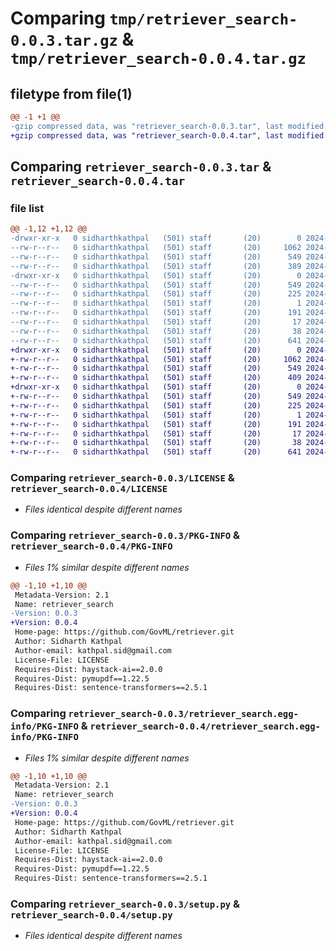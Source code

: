 # Comparing `tmp/retriever_search-0.0.3.tar.gz` & `tmp/retriever_search-0.0.4.tar.gz`

## filetype from file(1)

```diff
@@ -1 +1 @@
-gzip compressed data, was "retriever_search-0.0.3.tar", last modified: Wed Apr 24 08:37:46 2024, max compression
+gzip compressed data, was "retriever_search-0.0.4.tar", last modified: Wed Apr 24 08:58:45 2024, max compression
```

## Comparing `retriever_search-0.0.3.tar` & `retriever_search-0.0.4.tar`

### file list

```diff
@@ -1,12 +1,12 @@
-drwxr-xr-x   0 sidharthkathpal   (501) staff       (20)        0 2024-04-24 08:37:46.593261 retriever_search-0.0.3/
--rw-r--r--   0 sidharthkathpal   (501) staff       (20)     1062 2024-04-23 05:51:14.000000 retriever_search-0.0.3/LICENSE
--rw-r--r--   0 sidharthkathpal   (501) staff       (20)      549 2024-04-24 08:37:46.592550 retriever_search-0.0.3/PKG-INFO
--rw-r--r--   0 sidharthkathpal   (501) staff       (20)      389 2024-04-24 08:17:21.000000 retriever_search-0.0.3/README.md
-drwxr-xr-x   0 sidharthkathpal   (501) staff       (20)        0 2024-04-24 08:37:46.591863 retriever_search-0.0.3/retriever_search.egg-info/
--rw-r--r--   0 sidharthkathpal   (501) staff       (20)      549 2024-04-24 08:37:46.000000 retriever_search-0.0.3/retriever_search.egg-info/PKG-INFO
--rw-r--r--   0 sidharthkathpal   (501) staff       (20)      225 2024-04-24 08:37:46.000000 retriever_search-0.0.3/retriever_search.egg-info/SOURCES.txt
--rw-r--r--   0 sidharthkathpal   (501) staff       (20)        1 2024-04-24 08:37:46.000000 retriever_search-0.0.3/retriever_search.egg-info/dependency_links.txt
--rw-r--r--   0 sidharthkathpal   (501) staff       (20)      191 2024-04-24 08:37:46.000000 retriever_search-0.0.3/retriever_search.egg-info/requires.txt
--rw-r--r--   0 sidharthkathpal   (501) staff       (20)       17 2024-04-24 08:37:46.000000 retriever_search-0.0.3/retriever_search.egg-info/top_level.txt
--rw-r--r--   0 sidharthkathpal   (501) staff       (20)       38 2024-04-24 08:37:46.593477 retriever_search-0.0.3/setup.cfg
--rw-r--r--   0 sidharthkathpal   (501) staff       (20)      641 2024-04-24 08:32:32.000000 retriever_search-0.0.3/setup.py
+drwxr-xr-x   0 sidharthkathpal   (501) staff       (20)        0 2024-04-24 08:58:45.012519 retriever_search-0.0.4/
+-rw-r--r--   0 sidharthkathpal   (501) staff       (20)     1062 2024-04-23 05:51:14.000000 retriever_search-0.0.4/LICENSE
+-rw-r--r--   0 sidharthkathpal   (501) staff       (20)      549 2024-04-24 08:58:45.012148 retriever_search-0.0.4/PKG-INFO
+-rw-r--r--   0 sidharthkathpal   (501) staff       (20)      409 2024-04-24 08:54:46.000000 retriever_search-0.0.4/README.md
+drwxr-xr-x   0 sidharthkathpal   (501) staff       (20)        0 2024-04-24 08:58:45.011700 retriever_search-0.0.4/retriever_search.egg-info/
+-rw-r--r--   0 sidharthkathpal   (501) staff       (20)      549 2024-04-24 08:58:44.000000 retriever_search-0.0.4/retriever_search.egg-info/PKG-INFO
+-rw-r--r--   0 sidharthkathpal   (501) staff       (20)      225 2024-04-24 08:58:44.000000 retriever_search-0.0.4/retriever_search.egg-info/SOURCES.txt
+-rw-r--r--   0 sidharthkathpal   (501) staff       (20)        1 2024-04-24 08:58:44.000000 retriever_search-0.0.4/retriever_search.egg-info/dependency_links.txt
+-rw-r--r--   0 sidharthkathpal   (501) staff       (20)      191 2024-04-24 08:58:44.000000 retriever_search-0.0.4/retriever_search.egg-info/requires.txt
+-rw-r--r--   0 sidharthkathpal   (501) staff       (20)       17 2024-04-24 08:58:44.000000 retriever_search-0.0.4/retriever_search.egg-info/top_level.txt
+-rw-r--r--   0 sidharthkathpal   (501) staff       (20)       38 2024-04-24 08:58:45.012602 retriever_search-0.0.4/setup.cfg
+-rw-r--r--   0 sidharthkathpal   (501) staff       (20)      641 2024-04-24 08:32:32.000000 retriever_search-0.0.4/setup.py
```

### Comparing `retriever_search-0.0.3/LICENSE` & `retriever_search-0.0.4/LICENSE`

 * *Files identical despite different names*

### Comparing `retriever_search-0.0.3/PKG-INFO` & `retriever_search-0.0.4/PKG-INFO`

 * *Files 1% similar despite different names*

```diff
@@ -1,10 +1,10 @@
 Metadata-Version: 2.1
 Name: retriever_search
-Version: 0.0.3
+Version: 0.0.4
 Home-page: https://github.com/GovML/retriever.git
 Author: Sidharth Kathpal
 Author-email: kathpal.sid@gmail.com
 License-File: LICENSE
 Requires-Dist: haystack-ai==2.0.0
 Requires-Dist: pymupdf==1.22.5
 Requires-Dist: sentence-transformers==2.5.1
```

### Comparing `retriever_search-0.0.3/retriever_search.egg-info/PKG-INFO` & `retriever_search-0.0.4/retriever_search.egg-info/PKG-INFO`

 * *Files 1% similar despite different names*

```diff
@@ -1,10 +1,10 @@
 Metadata-Version: 2.1
 Name: retriever_search
-Version: 0.0.3
+Version: 0.0.4
 Home-page: https://github.com/GovML/retriever.git
 Author: Sidharth Kathpal
 Author-email: kathpal.sid@gmail.com
 License-File: LICENSE
 Requires-Dist: haystack-ai==2.0.0
 Requires-Dist: pymupdf==1.22.5
 Requires-Dist: sentence-transformers==2.5.1
```

### Comparing `retriever_search-0.0.3/setup.py` & `retriever_search-0.0.4/setup.py`

 * *Files identical despite different names*

